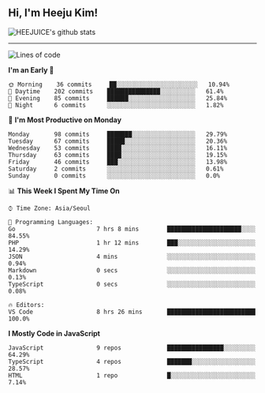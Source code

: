 ## Hi, I'm Heeju Kim!

![HEEJUICE's github stats](https://github-readme-stats.vercel.app/api?username=HEEJUICE&show_icons=true)

---
<!--START_SECTION:waka-->
![Lines of code](https://img.shields.io/badge/From%20Hello%20World%20I%27ve%20Written-9.7%20million%20lines%20of%20code-blue)

**I'm an Early 🐤** 

```text
🌞 Morning    36 commits     ██░░░░░░░░░░░░░░░░░░░░░░░   10.94% 
🌆 Daytime    202 commits    ███████████████░░░░░░░░░░   61.4% 
🌃 Evening    85 commits     ██████░░░░░░░░░░░░░░░░░░░   25.84% 
🌙 Night      6 commits      ░░░░░░░░░░░░░░░░░░░░░░░░░   1.82%

```
📅 **I'm Most Productive on Monday** 

```text
Monday       98 commits     ███████░░░░░░░░░░░░░░░░░░   29.79% 
Tuesday      67 commits     █████░░░░░░░░░░░░░░░░░░░░   20.36% 
Wednesday    53 commits     ████░░░░░░░░░░░░░░░░░░░░░   16.11% 
Thursday     63 commits     ████░░░░░░░░░░░░░░░░░░░░░   19.15% 
Friday       46 commits     ███░░░░░░░░░░░░░░░░░░░░░░   13.98% 
Saturday     2 commits      ░░░░░░░░░░░░░░░░░░░░░░░░░   0.61% 
Sunday       0 commits      ░░░░░░░░░░░░░░░░░░░░░░░░░   0.0%

```


📊 **This Week I Spent My Time On** 

```text
⌚︎ Time Zone: Asia/Seoul

💬 Programming Languages: 
Go                       7 hrs 8 mins        █████████████████████░░░░   84.55% 
PHP                      1 hr 12 mins        ███░░░░░░░░░░░░░░░░░░░░░░   14.29% 
JSON                     4 mins              ░░░░░░░░░░░░░░░░░░░░░░░░░   0.94% 
Markdown                 0 secs              ░░░░░░░░░░░░░░░░░░░░░░░░░   0.13% 
TypeScript               0 secs              ░░░░░░░░░░░░░░░░░░░░░░░░░   0.08%

🔥 Editors: 
VS Code                  8 hrs 26 mins       █████████████████████████   100.0%

```

**I Mostly Code in JavaScript** 

```text
JavaScript               9 repos             ████████████████░░░░░░░░░   64.29% 
TypeScript               4 repos             ███████░░░░░░░░░░░░░░░░░░   28.57% 
HTML                     1 repo              █░░░░░░░░░░░░░░░░░░░░░░░░   7.14%

```



<!--END_SECTION:waka-->
